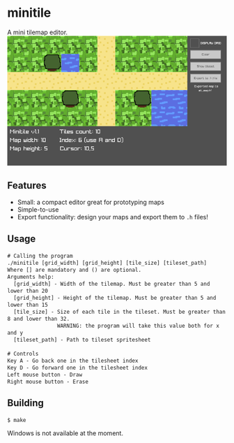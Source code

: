 # minitile
A mini tilemap editor.
![](./resources/screenshot2.png)

## Features
- Small: a compact editor great for prototyping maps
- Simple-to-use
- Export functionality: design your maps and export them to `.h` files!

## Usage
```
# Calling the program
./minitile [grid_width] [grid_height] [tile_size] [tileset_path]
Where [] are mandatory and () are optional.
Arguments help:
  [grid_width] - Width of the tilemap. Must be greater than 5 and lower than 20
  [grid_height] - Height of the tilemap. Must be greater than 5 and lower than 15
  [tile_size] - Size of each tile in the tileset. Must be greater than 8 and lower than 32.
                WARNING: the program will take this value both for x and y
  [tileset_path] - Path to tileset spritesheet

# Controls
Key A - Go back one in the tilesheet index
Key D - Go forward one in the tilesheet index
Left mouse button - Draw
Right mouse button - Erase
```

## Building
```
$ make
```
Windows is not available at the moment.
